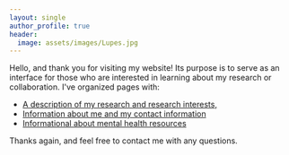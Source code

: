 ```yaml
---
layout: single
author_profile: true
header:
  image: assets/images/Lupes.jpg
---
```

Hello, and thank you for visiting my website! Its purpose is to serve as an interface for those who are interested in learning about my research or collaboration. I've organized pages with:

* [A description of my research and research interests,](/research)
* [Information about me and my contact information](/about)
* [Informational about mental health resources](/mentalhealth)

Thanks again, and feel free to contact me with any questions.
